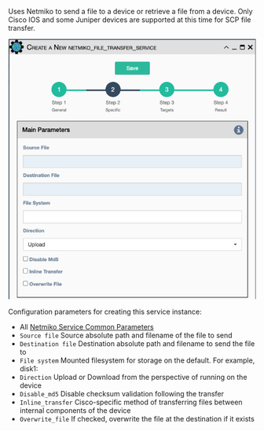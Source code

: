 Uses Netmiko to send a file to a device or retrieve a file from a
device. Only Cisco IOS and some Juniper devices are supported at this
time for SCP file transfer.

![Netmiko File Transfer Service](../../_static/automation/builtin_service_types/netmiko_file_transfer.png)

Configuration parameters for creating this service instance:

- All [Netmiko Service Common Parameters](netmiko_common.md)
-   `Source file` Source absolute path and filename of the file to send
-   `Destination file` Destination absolute path and filename to
    send the file to
-   `File system` Mounted filesystem for storage on the default. For
    example, disk1:
-   `Direction` Upload or Download from the perspective of running on
    the device
-   `Disable_md5` Disable checksum validation following the transfer
-   `Inline_transfer` Cisco-specific method of transferring files
    between internal components of the device
-   `Overwrite_file` If checked, overwrite the file at the destination
    if it exists
